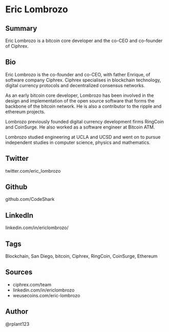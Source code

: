 # Eric Lombrozo

## Summary
Eric Lombrozo is a bitcoin core developer and the co-CEO and co-founder of Ciphrex. 

## Bio
Eric Lombrozo is the co-founder and co-CEO, with father Enrique, of software company Ciphrex. Ciphrex specialises in blockchain technology, digital currency protocols and decentralized consensus networks. 

As an early bitcoin core developer, Lombrozo has been involved in the design and implementation of the open source software that forms the backbone of the bitcoin network. He is also a contributor to the ripple and ethereum projects. 

Lombrozo previously founded digital currency development firms RingCoin and CoinSurge. He also worked as a software engineer at Bitcoin ATM. 

Lombrozo studied engineering at UCLA and UCSD and went on to pursue independent studies in computer science, physics and mathematics.

## Twitter
twitter.com/eric_lombrozo

## Github
github.com/CodeShark

## LinkedIn
linkedin.com/in/ericlombrozo/

## Tags
Blockchain, San Diego, bitcoin, Ciphrex, RingCoin, CoinSurge, Ethereum

## Sources
- ciphrex.com/team
- linkedin.com/in/ericlombrozo
- weusecoins.com/eric-lombrozo

## Author
@rplant123
